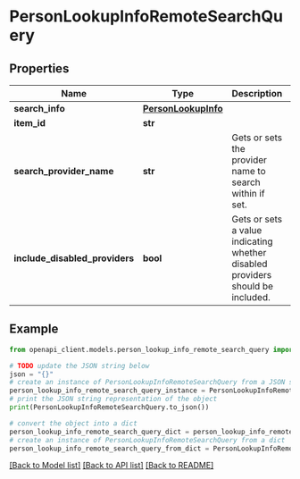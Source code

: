 # PersonLookupInfoRemoteSearchQuery


## Properties

Name | Type | Description | Notes
------------ | ------------- | ------------- | -------------
**search_info** | [**PersonLookupInfo**](PersonLookupInfo.md) |  | [optional] 
**item_id** | **str** |  | [optional] 
**search_provider_name** | **str** | Gets or sets the provider name to search within if set. | [optional] 
**include_disabled_providers** | **bool** | Gets or sets a value indicating whether disabled providers should be included. | [optional] 

## Example

```python
from openapi_client.models.person_lookup_info_remote_search_query import PersonLookupInfoRemoteSearchQuery

# TODO update the JSON string below
json = "{}"
# create an instance of PersonLookupInfoRemoteSearchQuery from a JSON string
person_lookup_info_remote_search_query_instance = PersonLookupInfoRemoteSearchQuery.from_json(json)
# print the JSON string representation of the object
print(PersonLookupInfoRemoteSearchQuery.to_json())

# convert the object into a dict
person_lookup_info_remote_search_query_dict = person_lookup_info_remote_search_query_instance.to_dict()
# create an instance of PersonLookupInfoRemoteSearchQuery from a dict
person_lookup_info_remote_search_query_from_dict = PersonLookupInfoRemoteSearchQuery.from_dict(person_lookup_info_remote_search_query_dict)
```
[[Back to Model list]](../README.md#documentation-for-models) [[Back to API list]](../README.md#documentation-for-api-endpoints) [[Back to README]](../README.md)


